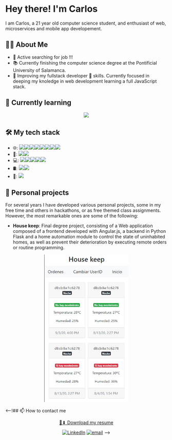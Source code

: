 # Hey there! I'm Carlos

I am Carlos, a 21 year old computer science student, and enthusiast of web, microservices and mobile app developement.

## 👨‍🎓 About Me
- 💼 Active searching for job !!!
- 📚 Currently finishing the computer science degree at the Pontificial University of Salamanca.
- 🌱 Improving my fullstack developer 🚀 skills. Currently focused in deeping my knoledge in web development learning a full JavaScript stack.

## 🌱  Currently learning
<p align="center">
<img src="https://img.shields.io/badge/node.js%20-%2343853D.svg?&style=for-the-badge&logo=node.js&logoColor=white" />
</p>

## 🛠 My tech stack
- 🌐: <img src="https://img.shields.io/badge/html5%20-%23E34F26.svg?&style=for-the-badge&logo=html5&logoColor=white" /><img src="https://img.shields.io/badge/css3%20-%231572B6.svg?&style=for-the-badge&logo=css3&logoColor=white"/><img src="https://img.shields.io/badge/bootstrap%20-%23563D7C.svg?&style=for-the-badge&logo=bootstrap&logoColor=white"/><img src="https://img.shields.io/badge/php-%23777BB4.svg?&style=for-the-badge&logo=php&logoColor=white"/><img src="https://img.shields.io/badge/Symphony-%230098FF.svg?&style=for-the-badge&logo=Symphony&logoColor=white"><img src="https://img.shields.io/badge/typescript%20-%23007ACC.svg?&style=for-the-badge&logo=typescript&logoColor=white" /><img src="https://img.shields.io/badge/javascript%20-%23323330.svg?&style=for-the-badge&logo=javascript&logoColor=%23F7DF1E" /><img src="https://img.shields.io/badge/angular.js%20-%23E23237.svg?&style=for-the-badge&logo=angularjs&logoColor=white"/>
- 📱: <img src="https://img.shields.io/badge/Android-%233DDC84.svg?&style=for-the-badge&logo=Android&logoColor=white" /><img src="https://img.shields.io/badge/Swift-%23FA7343.svg?&style=for-the-badge&logo=Swift&logoColor=white" />
- 💻: <img src="https://img.shields.io/badge/c%23%20-%23239120.svg?&style=for-the-badge&logo=c-sharp&logoColor=white" /><img src="https://img.shields.io/badge/java-%23ED8B00.svg?&style=for-the-badge&logo=java&logoColor=white" /><img src="https://img.shields.io/badge/c++%20-%2300599C.svg?&style=for-the-badge&logo=c%2B%2B&logoColor=white" /><img src="https://img.shields.io/badge/Arduino-%2300979D.svg?&style=for-the-badge&logo=Arduino&logoColor=white" /><img src="https://img.shields.io/badge/python%20-%2314354C.svg?&style=for-the-badge&logo=python&logoColor=white" />
- 🛢: <img src="https://img.shields.io/badge/MongoDB-%234ea94b.svg?&style=for-the-badge&logo=mongodb&logoColor=white" /><img src="https://img.shields.io/badge/mysql-%2300f.svg?&style=for-the-badge&logo=mysql&logoColor=white" />
- 🔧: <img src="https://img.shields.io/badge/Git-%23F05032.svg?&style=for-the-badge&logo=Git&logoColor=white" /> 

## 🎯 Personal projects
For several years I have developed various personal projects, some in my free time and others in hackathons, or as free themed class assignments. However, the most remarkable ones are some of the following:


- **House keep**: 
Final degree project, consisting of a Web application composed of a frontend developed with Angular.js, a backend in Python Flask and a home automation module to control the state of uninhabited homes, as well as prevent their deterioration by executing remote orders or routine programming.
<p align="center">
  <img width="auto" height="460" src="https://github.com/carloshdezbueno/carloshdezbueno/blob/master/imagenTFG.jpg">
</p>


<--!## 📫 How to contact me
<p align="center">
 <a href="https://github.com/GtrB0SS/GtrB0SS/raw/master/resume.pdf"> 📄⬇ Download my resume  </a>
 </p>
<p align="center">
<a href="https://www.linkedin.com/in/albertogarc/"><img alt="LinkedIn" src="https://img.shields.io/badge/linkedin-%230077B5.svg?&style=for-the-badge&logo=linkedin&logoColor=white"></a>
<a href="mailto:albertogarciacampo@gmail.com"><img alt="email" src="https://img.shields.io/badge/gmail-%23D14836.svg?&style=for-the-badge&logo=gmail&logoColor=white"></a>
-->
